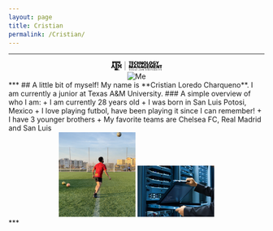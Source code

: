 ```yaml
---
layout: page
title: Cristian
permalink: /Cristian/
---
```


***
<center>
    <img src="/assets/img/Cristian/techmanage.png" alt="A&M" style="width:20%;">
</center>
<center>
    <img src="/assests/img/Cristian/IMG_4190.jpg" alt="Me" style="width:40%;">
</center>
***
## A little bit of myself!
My name is **Cristian Loredo Charqueno**. I am currently a junior at Texas A&M University.
### A simple overview of who I am:
+ I am currently 28 years old
+ I was born in San Luis Potosi, Mexico
+ I love playing futbol, have been playing it since I can remember!
+ I have 3 younger brothers
+ My favorite teams are Chelsea FC, Real Madrid and San Luis


<center>
    <img src="/assets/img/Cristian/me.jpg" alt="playing futbol" style="width:30%;">
		<img src="/assets/img/Cristian/sys.jpeg" alt="Major" style="width:30%;">
	
</center>
***
